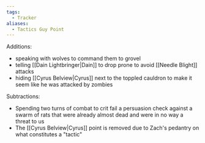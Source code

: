 ```yaml
---
tags:
  - Tracker
aliases:
  - Tactics Guy Point
---
```

Additions:
- speaking with wolves to command them to grovel
- telling [[Dain Lightbringer|Dain]] to drop prone to avoid [[Needle Blight]] attacks
- hiding [[Cyrus Belview|Cyrus]] next to the toppled cauldron to make it seem like he was attacked by zombies

Subtractions:
- Spending two turns of combat to crit fail a persuasion check against a swarm of rats that were already almost dead and were in no way a threat to us
- The [[Cyrus Belview|Cyrus]] point is removed due to Zach's pedantry on what constitutes a "tactic"